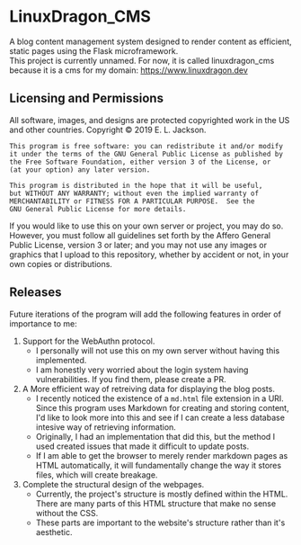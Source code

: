 # LinuxDragon_CMS
A blog content management system designed to render content as efficient, static pages using the Flask microframework.<br>
This project is currently unnamed. For now, it is called linuxdragon_cms because it is a cms for my domain: https://www.linuxdragon.dev

## Licensing and Permissions
All software, images, and designs are protected copyrighted work in the US and other countries. Copyright :copyright: 2019 E. L. Jackson.

    This program is free software: you can redistribute it and/or modify
    it under the terms of the GNU General Public License as published by
    the Free Software Foundation, either version 3 of the License, or
    (at your option) any later version.

    This program is distributed in the hope that it will be useful,
    but WITHOUT ANY WARRANTY; without even the implied warranty of
    MERCHANTABILITY or FITNESS FOR A PARTICULAR PURPOSE.  See the
    GNU General Public License for more details.

If you would like to use this on your own server or project, you may do so. However, you must follow all guidelines set forth by the Affero General Public License, version 3 or later; and you may not use any images or graphics that I upload to this repository, whether by accident or not, in your own copies or distributions. 

## Releases
Future iterations of the program will add the following features in order of importance to me:
  1. Support for the WebAuthn protocol. 
      * I personally will not use this on my own server without having this implemented.
      * I am honestly very worried about the login system having vulnerabilities. 
        If you find them, please create a PR.
  2. A More efficient way of retreiving data for displaying the blog posts. 
      * I recently noticed the existence of a `md.html` file extension in a URI. 
        Since this program uses Markdown for creating and storing content, I'd like 
        to look more into this and see if I can create a less database intesive way of 
        retrieving information.
      * Originally, I had an implementation that did this, but the method I used created 
        issues that made it difficult to update posts.
      * If I am able to get the browser to merely render markdown pages as HTML automatically, 
        it will fundamentally change the way it stores files, which will create breakage.
  3. Complete the structural design of the webpages. 
      * Currently, the project's structure is mostly defined within the HTML. 
        There are many parts of this HTML structure that make no sense without the CSS.
      * These parts are important to the website's structure rather than it's aesthetic.
